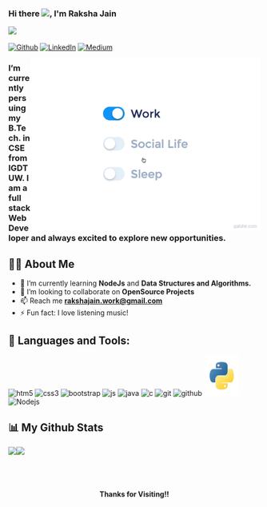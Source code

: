<!--<h4> Hey there! </h4>
👋 
<img src="https://github-readme-stats.vercel.app/api?username=raksha009&show_icons=true" alt="raksha009" />  -->

### Hi there <img src="https://raw.githubusercontent.com/verma-anushka/verma-anushka/master/gifs/wave.gif" width="30px">, I'm Raksha Jain

<!--
**raksha009/raksha009** is a ✨ _special_ ✨ repository because its `README.md` (this file) appears on your GitHub profile.

Here are some ideas to get you started:

- 🔭 I’m currently working on ...
- 🌱 I’m currently learning ...
- 👯 I’m looking to collaborate on ...
- 🤔 I’m looking for help with ...
- 💬 Ask me about ...
- 📫 How to reach me: ...
- 😄 Pronouns: ...
- ⚡ Fun fact: ...

<p align="left"> <img src="https://komarev.com/ghpvc/?username=raksha009" alt="raksha009" /> </p>
-->

<!-- Profile View Count and GitStats -->
![](https://komarev.com/ghpvc/?username=raksha009&style=flat) &nbsp;
<!-- [![Github](https://img.shields.io/badge/-raksha009-black?style=flat&labelColor=black&logo=github&logoColor=white)](https://gitstats.me/raksha009) -->
[![Github](https://img.shields.io/badge/GitHub-100000?style=for-the-badge&logo=github&logoColor=white)](https://github.com/raksha009)
[![LinkedIn](https://img.shields.io/badge/LinkedIn-0077B5?style=for-the-badge&logo=linkedin&logoColor=white)](https://www.linkedin.com/in/raksha--jain/)
[![Medium](https://img.shields.io/badge/Medium-100000?style=for-the-badge&logo=medium&logoColor=white)](https://raksha-jain.medium.com/)

<!-- gif Image -->
<img src="https://github.com/raksha009/Raksha_Readme/blob/main/life_balance.gif" alt="side Image" align="right" width="460" height="auto" />

<h3>
 I’m currently persuing my B.Tech. in CSE from IGDTUW. I am a full stack Web Developer and always excited to explore new opportunities</b>. <br>
 
 
 ## 🙋‍♂️ About Me

- 🌱 I’m currently learning **NodeJs** and **Data Structures and Algorithms.**
- 👯 I’m looking to collaborate on **OpenSource Projects**
- 📫 Reach me **rakshajain.work@gmail.com**
- ⚡ Fun fact: I love listening music!
</h3>


## 🚀 Languages and Tools:

<p > 
    <img src="https://icongr.am/devicon/html5-original-wordmark.svg?size=128&color=currentColor" alt="htm5" width="70" height="70"/>
 <img src="https://icongr.am/devicon/css3-original-wordmark.svg?size=128&color=currentColor" alt="css3" width="80" height="70"/>
 <img src="https://icongr.am/devicon/bootstrap-plain.svg?size=128&color=currentColor" alt="bootstrap" width="60" height="70"/> 
 
 <img src="https://icongr.am/devicon/javascript-original.svg?size=128&color=currentColor" alt="js" width="70" height="70"/>
  <img src="https://icongr.am/devicon/java-original.svg?size=129&color=36a1c4" alt="java" width="70" height="80"/>
 <img src="https://icongr.am/devicon/c-original.svg?size=129&color=36a1c4" alt="c" width="70" height="80"/>
 
 <img src="https://icongr.am/devicon/git-original.svg?size=129&color=36a1c4" alt="git" width="70" height="80"/> 
 <img src="https://icongr.am/devicon/github-original.svg?size=129&color=36a1c4" alt="github" width="70" height="80"/>
 <img height="80" src="https://raw.githubusercontent.com/github/explore/80688e429a7d4ef2fca1e82350fe8e3517d3494d/topics/python/python.png" width = "70">
 
 <img src="https://icongr.am/devicon/nodejs-original-wordmark.svg?size=128&color=currentColor" alt="Nodejs" width="70" height="80"/>
<!--  <img src="https://iconscout.com/icon/firebase-1" alt="Firebase" width="70" height="80"/> -->
 
 </p>


 ## 📊 My Github Stats
<p >
 <img align = "left" src="https://github-readme-stats.vercel.app/api?username=raksha009&hide=stars&show_icons=true&theme=dracula&line_height=32">
  <img align = " right" src="https://github-readme-stats.vercel.app/api/top-langs/?username=raksha009&count_private=true&theme=dracula">
 
</p>
<br> <br>
<h4 align="center"> Thanks for Visiting!!</h4>
